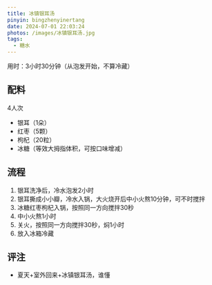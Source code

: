 ```yaml
---
title: 冰镇银耳汤
pinyin: bingzhenyinertang
date: 2024-07-01 22:03:24
photos: /images/冰镇银耳汤.jpg
tags:
  - 糖水
---
```


用时：3小时30分钟（从泡发开始，不算冷藏）

## 配料

4人次

- 银耳（1朵）
- 红枣（5颗）
- 枸杞（20粒）
- 冰糖（等效大拇指体积，可按口味增减）

<!--more-->

## 流程

1. 银耳洗净后，冷水泡发2小时
2. 银耳撕成小小瓣，冷水入锅，大火烧开后中小火熬10分钟，可不时搅拌
3. 冰糖红枣枸杞入锅，按照同一方向搅拌30秒
4. 中小火熬1小时
5. 关火，按照同一方向搅拌30秒，焖1小时
6. 放入冰箱冷藏

## 评注

- 夏天+室外回来+冰镇银耳汤，谁懂
